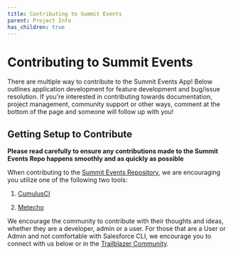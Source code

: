 ```yaml
---
title: Contributing to Summit Events
parent: Project Info
has_children: true
---
```


# Contributing to Summit Events

There are multiple way to contribute to the Summit Events App!  Below outlines application development for feature development and bug/issue resolution. If you're interested in contributing towards documentation, project management, community support or other ways, comment at the bottom of the page and someone will follow up with you!

## Getting Setup to Contribute
**Please read carefully to ensure any contributions made to the Summit Events Repo happens smoothly and as quickly as possible**

When contributing to the [Summit Events Repository](https://github.com/SFDO-Community/Summit-Events-App), we are encouraging you utilize one of the following two tools:

1. [CumulusCI](https://cumulusci.readthedocs.io/en/latest/get-started.html#work-on-an-existing-cumulusci-project)

2. [Metecho](https://sfdo-community-sprints.github.io/summit-events-app-documentation/docs/project-info/Contributing-to-Summit-Events/metecho/) 

We encourage the community to contribute with their thoughts and ideas, whether they are a developer, admin or a user.  For those that are a User or Admin and not comfortable with Salesforce CLI, we encourage you to connect with us below or in the [Trailblazer Community](https://trailhead.salesforce.com/trailblazer-community/groups/0F94S000000kHi2SAE?tab=discussion&sort=LAST_MODIFIED_DATE_DESC).
